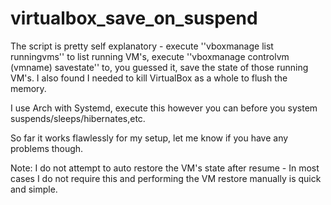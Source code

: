 # virtualbox_save_on_suspend

The script is pretty self explanatory - execute ''vboxmanage list runningvms'' to list running VM's, execute ''vboxmanage controlvm (vmname) savestate'' to, you guessed it, save the state of those running VM's. I also found I needed to kill VirtualBox as a whole to flush the memory.

I use Arch with Systemd, execute this however you can before you system suspends/sleeps/hibernates,etc.

So far it works flawlessly for my setup, let me know if you have any problems though.

Note: I do not attempt to auto restore the VM's state after resume - In most cases I do not require this and performing the VM restore manually is quick and simple.

